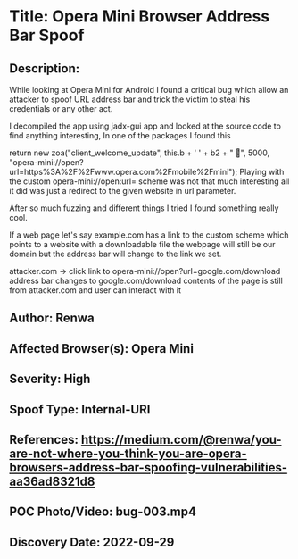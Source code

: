 # Title: Opera Mini Browser Address Bar Spoof

## Description: 
While looking at Opera Mini for Android I found a critical bug which allow an attacker to spoof URL address bar and trick the victim to steal his credentials or any other act.

I decompiled the app using jadx-gui app and looked at the source code to find anything interesting, In one of the packages I found this

return new zoa("client_welcome_update", this.b + ' ' + b2 + " 🎉", 5000, "opera-mini://open?url=https%3A%2F%2Fwww.opera.com%2Fmobile%2Fmini");
Playing with the custom opera-mini://open:url= scheme was not that much interesting all it did was just a redirect to the given website in url parameter.

After so much fuzzing and different things I tried I found something really cool.

If a web page let's say example.com has a link to the custom scheme which points to a website with a downloadable file the webpage will still be our domain but the address bar will change to the link we set.

attacker.com -> click link to opera-mini://open?url=google.com/download
address bar changes to google.com/download
contents of the page is still from attacker.com and user can interact with it

## Author: Renwa

## Affected Browser(s): Opera Mini

## Severity: High

## Spoof Type: Internal-URI

## References: https://medium.com/@renwa/you-are-not-where-you-think-you-are-opera-browsers-address-bar-spoofing-vulnerabilities-aa36ad8321d8

## POC Photo/Video: bug-003.mp4

## Discovery Date: 2022-09-29

